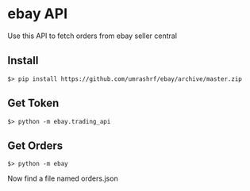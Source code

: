 # ebay API

Use this API to fetch orders from ebay seller central

## Install

```
$> pip install https://github.com/umrashrf/ebay/archive/master.zip
```

## Get Token

```
$> python -m ebay.trading_api
```

## Get Orders

```
$> python -m ebay
```

Now find a file named orders.json
